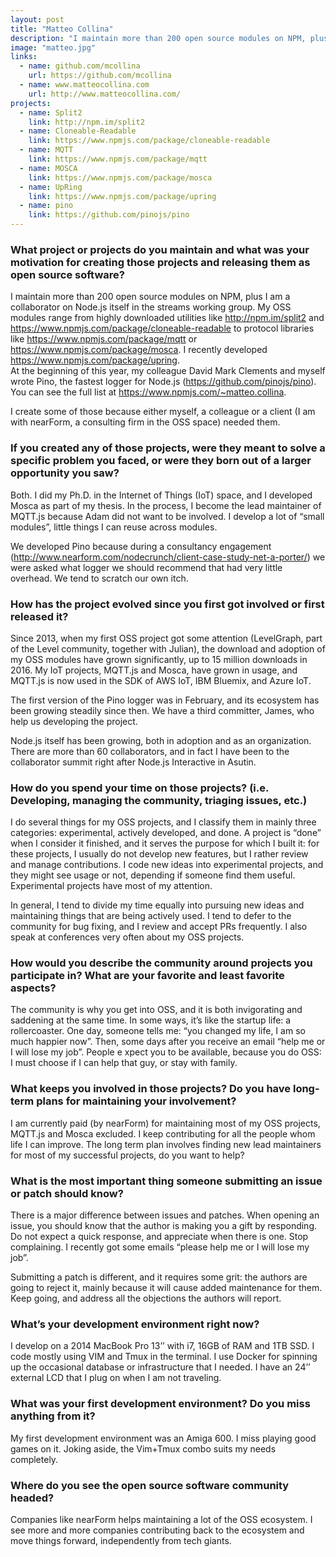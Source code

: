 ```yaml
---
layout: post
title: "Matteo Collina"
description: "I maintain more than 200 open source modules on NPM, plus I am a collaborator on Node.js itself in the streams working group."
image: "matteo.jpg"
links:
  - name: github.com/mcollina
    url: https://github.com/mcollina
  - name: www.matteocollina.com
    url: http://www.matteocollina.com/
projects:
  - name: Split2
    link: http://npm.im/split2
  - name: Cloneable-Readable
    link: https://www.npmjs.com/package/cloneable-readable
  - name: MQTT
    link: https://www.npmjs.com/package/mqtt
  - name: MOSCA
    link: https://www.npmjs.com/package/mosca
  - name: UpRing
    link: https://www.npmjs.com/package/upring
  - name: pino
    link: https://github.com/pinojs/pino
---
```


### What project or projects do you maintain and what was your motivation for creating those projects and releasing them as open source software?

I maintain more than 200 open source modules on NPM, plus I am a collaborator on
Node.js itself in the streams working group. My OSS modules range from highly
downloaded utilities like http://npm.im/split2 and
https://www.npmjs.com/package/cloneable-readable to protocol libraries like
https://www.npmjs.com/package/mqtt or https://www.npmjs.com/package/mosca. I
recently developed https://www.npmjs.com/package/upring.  
At the beginning of this year, my colleague David Mark Clements and myself wrote
Pino, the fastest logger for Node.js (https://github.com/pinojs/pino). You can
see the full list at https://www.npmjs.com/~matteo.collina.

I create some of those because either myself, a colleague or a client (I am with
nearForm, a consulting firm in the OSS space) needed them.  

### If you created any of those projects, were they meant to solve a specific problem you faced, or were they born out of a larger opportunity you saw?

Both. I did my Ph.D. in the Internet of Things (IoT) space, and I developed
Mosca as part of my thesis. In the process, I become the lead maintainer of
MQTT.js because Adam did not want to be involved. I develop a lot of “small
modules”, little things I can reuse across modules.

We developed Pino because during a consultancy engagement
(http://www.nearform.com/nodecrunch/client-case-study-net-a-porter/) we were
asked what logger we should recommend that had very little overhead. We tend to
scratch our own itch.   

### How has the project evolved since you first got involved or first released it?

Since 2013, when my first OSS project got some attention (LevelGraph, part of
the Level community, together with Julian), the download and adoption of my OSS
modules have grown significantly, up to 15 million downloads in 2016. My IoT
projects, MQTT.js and Mosca, have grown in usage, and MQTT.js is now used in the
SDK of AWS IoT, IBM Bluemix, and Azure IoT.

The first version of the Pino logger was in February, and its ecosystem has been
growing steadily since then. We have a third committer, James, who help us
developing the project.  

Node.js itself has been growing, both in adoption and as an organization. There
are more than 60 collaborators, and in fact I have been to the collaborator
summit right after Node.js Interactive in Asutin.

### How do you spend your time on those projects? (i.e. Developing, managing the community, triaging issues, etc.)

I do several things for my OSS projects, and I classify them in mainly three
categories: experimental, actively developed, and done. A project is “done” when
I consider it finished, and it serves the purpose for which I built it: for
these projects, I usually do not develop new features, but I rather review and
manage contributions. I code new ideas into experimental projects, and they
might see usage or not, depending if someone find them useful. Experimental
projects have most of my attention.

In general, I tend to divide my time equally into pursuing new ideas and
maintaining things that are being actively used. I tend to defer to the
community for bug fixing, and I review and accept PRs frequently. I also speak
at conferences very often about my OSS projects.

### How would you describe the community around projects you participate in? What are your favorite and least favorite aspects?

The community is why you get into OSS, and it is both invigorating and saddening
at the same time. In some ways, it’s like the startup life: a rollercoaster. One
day, someone tells me: “you changed my life, I am so much happier now”. Then,
some days after you receive an email “help me or I will lose my job”. People e
xpect you to be available, because you do OSS: I must choose if I can help that
guy, or stay with family.

### What keeps you involved in those projects? Do you have long-term plans for maintaining your involvement?

I am currently paid (by nearForm) for maintaining most of my OSS projects,
MQTT.js and Mosca excluded. I keep contributing for all the people whom life I
can improve. The long term plan involves finding new lead maintainers for most
of my successful projects, do you want to help?

### What is the most important thing someone submitting an issue or patch should know?

There is a major difference between issues and patches. When opening an issue,
you should know that the author is making you a gift by responding. Do not
expect a quick response, and appreciate when there is one. Stop complaining. I
recently got some emails “please help me or I will lose my job”.

Submitting a patch is different, and it requires some grit: the authors are
going to reject it, mainly because it will cause added maintenance for them.
Keep going, and address all the objections the authors will report.  

### What’s your development environment right now?

I develop on a 2014 MacBook Pro 13’’ with i7, 16GB of RAM and 1TB SSD. I code
mostly using VIM and Tmux in the terminal. I use Docker for spinning up the
occasional database or infrastructure that I needed. I have an 24’’ external
LCD that I plug on when I am not traveling.

### What was your first development environment? Do you miss anything from it?

My first development environment was an Amiga 600. I miss playing good games on
it. Joking aside, the Vim+Tmux combo suits my needs completely.

### Where do you see the open source software community headed?

Companies like nearForm helps maintaining a lot of the OSS ecosystem. I see more
and more companies contributing back to the ecosystem and move things forward,
independently from tech giants.
